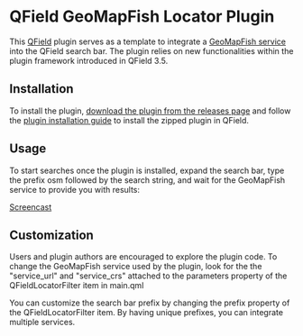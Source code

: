 # QField GeoMapFish Locator Plugin

This [QField](https://qfield.org) plugin serves as a template to integrate
a [GeoMapFish service](https://geomapfish.org/) into the QField search bar. The plugin relies on new
functionalities within the plugin framework introduced in QField 3.5.

## Installation

To install the plugin, [download the plugin from the releases page](https://github.com/opengisch/qfield-geomapfish-locator/releases)
and follow the [plugin installation guide](https://docs.qfield.org/how-to/plugins/#application-plugins) to install
the zipped plugin in QField.

## Usage

To start searches once the plugin is installed, expand the search bar, type
the prefix osm followed by the search string, and wait for the GeoMapFish
service to provide you with results:

[Screencast](screencast.webm)

## Customization

Users and plugin authors are encouraged to explore the plugin code. To change
the GeoMapFish service used by the plugin, look for the the "service_url"
and "service_crs" attached to the parameters property of the QFieldLocatorFilter
item in main.qml 

You can customize the search bar prefix by changing the prefix property 
of the QFieldLocatorFilter item. By having unique prefixes, you can
integrate multiple services.
